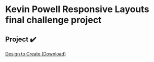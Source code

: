 # Kevin Powell Responsive Layouts final challenge project
## Project ✔️
[Design to Create (Download)](https://courses.kevinpowell.co/rails/active_storage/blobs/redirect/eyJfcmFpbHMiOnsibWVzc2FnZSI6IkJBaHBBMnNTRlE9PSIsImV4cCI6bnVsbCwicHVyIjoiYmxvYl9pZCJ9fQ==--80496d5e2fc3765966defb557cbe015671e38c50/final-challenge-specs.pdf?disposition=attachment)

<!-- ✔️ -->